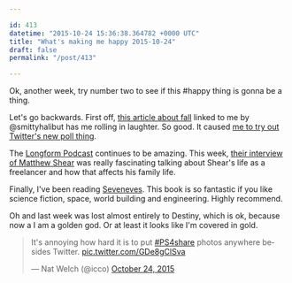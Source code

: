 ```yaml
---

id: 413
datetime: "2015-10-24 15:36:38.364782 +0000 UTC"
title: "What's making me happy 2015-10-24"
draft: false
permalink: "/post/413"

---
```


Ok, another week, try number two to see if this #happy thing is gonna be a thing.

Let's go backwards. First off, [this article about fall](http://www.mcsweeneys.net/articles/its-decorative-gourd-season-motherfuckers) linked to me by @smittyhalibut has me rolling in laughter. So good. It caused [me to try out Twitter's new poll thing](https://twitter.com/icco/status/657936870140190721).

The [Longform Podcast](https://longform.org/podcast) continues to be amazing. This week, [their interview of Matthew Shear](https://longform.org/posts/longform-podcast-163-matthew-shaer) was really fascinating talking about Shear's life as a freelancer and how that affects his family life.

Finally, I've been reading [Seveneves](https://www.goodreads.com/book/show/22752699-seveneves). This book is so fantastic if you like science fiction, space, world building and engineering. Highly recommend.

Oh and last week was lost almost entirely to Destiny, which is ok, because now a I am a golden god. Or at least it looks like I'm covered in gold.

<blockquote class="twitter-tweet" lang="en"><p lang="en" dir="ltr">It&#39;s annoying how hard it is to put <a href="https://twitter.com/hashtag/PS4share?src=hash">#PS4share</a> photos anywhere besides Twitter. <a href="https://t.co/GDe8gClSva">pic.twitter.com/GDe8gClSva</a></p>&mdash; Nat Welch (@icco) <a href="https://twitter.com/icco/status/657943151626330117">October 24, 2015</a></blockquote>
<script async src="//platform.twitter.com/widgets.js" charset="utf-8"></script>
